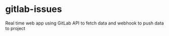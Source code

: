 # gitlab-issues
Real time web app using GitLab API to fetch data and webhook to push data to project
